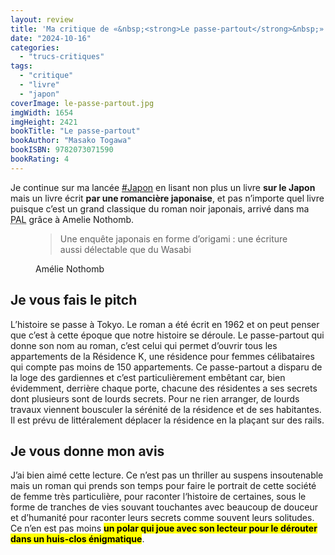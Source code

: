 ```yaml
---
layout: review
title: 'Ma critique de «&nbsp;<strong>Le passe-partout</strong>&nbsp;» de <em>Masako Togawa</em>'
date: "2024-10-16"
categories: 
  - "trucs-critiques"
tags: 
  - "critique"
  - "livre"
  - "japon"
coverImage: le-passe-partout.jpg
imgWidth: 1654
imgHeight: 2421
bookTitle: "Le passe-partout"
bookAuthor: "Masako Togawa"
bookISBN: 9782073071590    
bookRating: 4
---
```


Je continue sur ma lancée <a href="/tag/japon/">#Japon</a> en lisant non plus un livre <strong>sur le Japon</strong> mais un livre écrit <strong>par une romancière japonaise</strong>, et pas n’importe quel livre puisque c’est un grand classique du roman noir japonais, arrivé dans ma <abbr title="Pile À Lire">PAL</abbr> grâce à Amelie Nothomb.

<figure>
  <blockquote class="citation">
    <p>Une enquête japonais en forme d’origami : une écriture aussi délectable que du Wasabi</p>
  </blockquote>
  <figcaption>Amélie Nothomb</figcaption>
</figure>

<h2>Je vous fais le pitch</h2>

L’histoire se passe à Tokyo. Le roman a été écrit en 1962 et on peut penser que c’est à cette époque que notre histoire se déroule.
Le passe-partout qui donne son nom au roman, c’est celui qui permet d’ouvrir tous les appartements de la Résidence K, une résidence pour femmes célibataires qui compte pas moins de 150&nbsp;appartements. Ce passe-partout a disparu de la loge des gardiennes et c’est particulièrement embêtant car, bien évidemment, derrière chaque porte, chacune des résidentes a ses secrets dont plusieurs sont de lourds secrets. Pour ne rien arranger, de lourds travaux viennent bousculer la sérénité de la résidence et de ses habitantes. Il est prévu de littéralement déplacer la résidence en la plaçant sur des rails.

<h2>Je vous donne mon avis</h2>

J’ai bien aimé cette lecture. Ce n’est pas un <span lang="en">thriller</span> au suspens insoutenable mais un roman qui prends son temps pour faire le portrait de cette société de femme très particulière, pour raconter l‘histoire de certaines, sous le forme de tranches de vies souvant touchantes avec beaucoup de douceur et d’humanité pour raconter leurs secrets comme souvent leurs solitudes. Ce n’en est pas moins <mark><strong>un polar qui joue avec son lecteur pour le dérouter dans un huis-clos énigmatique</strong></mark>.
